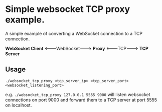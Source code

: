 Simple websocket TCP proxy example.
========


A simple example of converting a WebSocket connection to a TCP connection.

**WebSocket Client** <---WebSocket---> **Proxy** <---TCP---> **TCP Server**

## Usage

`./websocket_tcp_proxy <tcp_server_ip> <tcp_server_port> <websocket_listening_port>`

e.g. `./websocket_tcp_proxy 127.0.0.1 5555 9000` will listen websocket connections on port 9000 and forward them to a TCP server at port 5555 on localhost.



